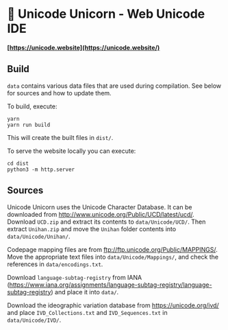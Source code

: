 # 🦄 Unicode Unicorn - Web Unicode IDE

**[https://unicode.website](https://unicode.website/)**

## Build

`data` contains various data files that are used during compilation.
See below for sources and how to update them.

To build, execute:

```
yarn
yarn run build
```

This will create the built files in `dist/`.

To serve the website locally you can execute:

```
cd dist
python3 -m http.server
```

## Sources

Unicode Unicorn uses the Unicode Character Database. It can be
downloaded from <http://www.unicode.org/Public/UCD/latest/ucd/>.
Download `UCD.zip` and extract its contents to `data/Unicode/UCD/`.
Then extract `Unihan.zip` and move the `Unihan` folder contents into
`data/Unicode/Unihan/`.

Codepage mapping files are from
<ftp://ftp.unicode.org/Public/MAPPINGS/>. Move the appropriate text
files into `data/Unicode/Mappings/`, and check the references in
`data/encodings.txt`.

Download `language-subtag-registry` from IANA
(<https://www.iana.org/assignments/language-subtag-registry/language-subtag-registry>)
and place it into `data/`.

Download the ideographic variation database from
<https://unicode.org/ivd/> and place `IVD_Collections.txt` and
`IVD_Sequences.txt` in `data/Unicode/IVD/`.
